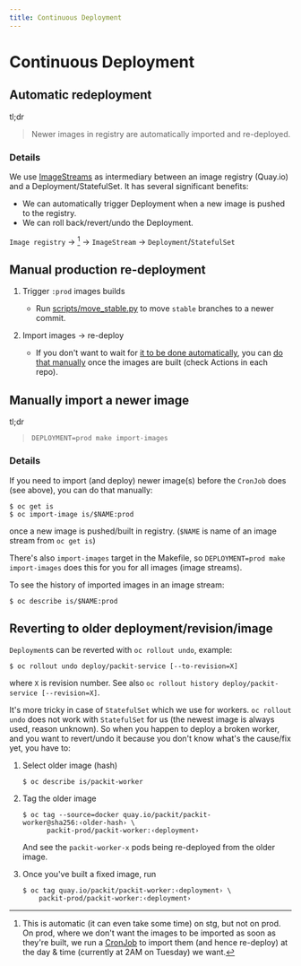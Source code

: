 ```yaml
---
title: Continuous Deployment
---
```


# Continuous Deployment

## Automatic redeployment

tl;dr

> Newer images in registry are automatically imported and re-deployed.

### Details

We use [ImageStreams](https://docs.openshift.com/container-platform/latest/openshift_images/image-streams-manage.html)
as intermediary between an image registry (Quay.io) and a Deployment/StatefulSet.
It has several significant benefits:

- We can automatically trigger Deployment when a new image is pushed to the registry.
- We can roll back/revert/undo the Deployment.

`Image registry` → [^1] → `ImageStream` → `Deployment`/`StatefulSet`

[^1]:
    This is automatic (it can even take some time) on stg, but not on prod.
    On prod, where we don't want the images to
    be imported as soon as they're built, we run a
    [CronJob](https://github.com/packit/deployment/blob/main/cron-jobs/import-images/job-import-images.yaml)
    to import them (and hence re-deploy) at the day & time (currently at 2AM on Tuesday) we want.

## Manual production re-deployment

1. Trigger `:prod` images builds

   - Run [scripts/move_stable.py](https://github.com/packit/deployment/blob/main/scripts/move_stable.py) to move `stable` branches to a newer commit.

2. Import images -> re-deploy

   - If you don't want to wait for [it to be done automatically](#continuous-deployment), you can
     [do that manually](#manually-import-a-newer-image) once the images are built (check Actions in each repo).

## Manually import a newer image

tl;dr

> `DEPLOYMENT=prod make import-images`

### Details

If you need to import (and deploy) newer image(s) before the `CronJob` does
(see above), you can do that manually:

    $ oc get is
    $ oc import-image is/$NAME:prod

once a new image is pushed/built in registry. (`$NAME` is name of an image stream from `oc get is`)

There's also `import-images` target in the Makefile, so `DEPLOYMENT=prod make import-images` does this for you for all images (image streams).

To see the history of imported images in an image stream:

    $ oc describe is/$NAME:prod

## Reverting to older deployment/revision/image

`Deployment`s can be reverted with `oc rollout undo`, example:

    $ oc rollout undo deploy/packit-service [--to-revision=X]

where `X` is revision number.
See also `oc rollout history deploy/packit-service [--revision=X]`.

It's more tricky in case of `StatefulSet` which we use for workers.
`oc rollout undo` does not work with `StatefulSet` for us
(the newest image is always used, reason unknown).
So when you happen to deploy a broken worker, and you want to revert/undo it
because you don't know what's the cause/fix yet, you have to:

1.  Select older image (hash)

        $ oc describe is/packit-worker

2.  Tag the older image

        $ oc tag --source=docker quay.io/packit/packit-worker@sha256:‹older-hash› \
              packit-prod/packit-worker:‹deployment›

    And see the `packit-worker-x` pods being re-deployed from the older image.

3.  Once you've built a fixed image, run

        $ oc tag quay.io/packit/packit-worker:‹deployment› \
            packit-prod/packit-worker:‹deployment›
